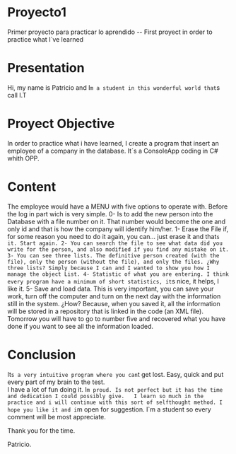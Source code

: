 # Proyecto1
Primer proyecto para practicar lo aprendido -- First proyect in order to practice what I`ve learned

# Presentation 

Hi, my name is Patricio and I`m a student in this wonderful world that`s call I.T

# Proyect Objective

In order to practice what i have learned, I create a program that insert an employee of a company in the database. 
It`s a ConsoleApp coding in C# whith OPP.

# Content

The employee would have a MENU with five options to operate with. Before the log in part wich is very simple. 
0- Is to add the new person into the Database with a file number on it. That number would become the one and only id and that is how the company will identify him/her.
1- Erase the File if, for some reason you need to do it again, you can... just erase it and that`s it. Start again.
2- You can search the file to see what data did you write for the person, and also modified if you find any mistake on it. 
3- You can see three lists. The definitive person created (with the file), only the person (without the file), and only the files.
   ¿Why three lists? Simply because I can and I wanted to show you how I manage the object List.
4- Statistic of what you are entering. I think every program have a minimum of short statistics, it`s nice, it helps, I like it.
5- Save and load data. This is very important, you can save your work, turn off the computer and turn on the next day with the information still in the system.
   ¿How? Because, when you saved it, all the information will be stored in a repository that is linked in the code (an XML file). 
   Tomorrow you will have to go to number five and recovered what you have done if you want to see all the information loaded.
   
# Conclusion   
   
It`s a very intuitive program where you can`t get lost. Easy, quick and put every part of my brain to the test.    
I have a lot of fun doing it. I`m proud. Is not perfect but it has the time and dedication I could possibly give.  
I learn so much in the practice and i will continue with this sort of selfthought method.
I hope you like it and i`m open for suggestion. I`m a student so every comment will be most appreciate.

Thank you for the time. 

Patricio.
   

